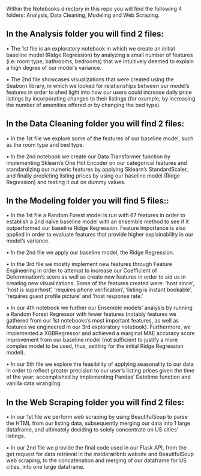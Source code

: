 Within the Notebooks directory in this repo you will find the following 4 folders: Analysis, Data Cleaning, Modeling and Web Scraping.

## In the Analysis folder you will find 2 files:

  •	The 1st file is an exploratory notebook in which we create an initial baseline model (Ridge Regression) by analyzing a small number of features (i.e: room type, bathrooms, bedrooms) that we intuitively deemed to explain a high degree of our model’s variance.

  •	The 2nd file showcases visualizations that were created using the Seaborn library, in which we looked for relationships between our model’s features in order to shed light into how our users could increase daily price listings by incorporating changes to their listings (for example, by increasing the number of amenities offered or by changing the bed type). 

## In the Data Cleaning folder you will find 2 files:

  •	In the 1st file we explore some of the features of our baseline model, such as the room type and bed type.

  •	In the 2nd notebook we create our Data Transformer function by implementing Sklearn’s One Hot Encoder on our categorical features and standardizing our numeric features by applying Sklearn’s StandardScaler, and finally predicting listing prices by using our baseline model (Ridge Regression) and testing it out on dummy values.

## In the Modeling folder you will find 5 files:: 

  •	In the 1st file a Random Forest model is run with 67 features in order to establish a 2nd naïve baseline model with an ensemble method to see if it outperformed our baseline Ridge Regression. Feature Importance is also applied in order to evaluate features that provide higher explainability in our model’s variance.

  •	In the 2nd file we apply our baseline model, the Ridge Regression. 

  •	In the 3rd file we mostly implement new features through Feature Engineering in order to attempt to increase our Coefficient of Determination’s score as well as create new features in order to aid us in creating new visualizations. Some of the features created were: ‘host since’, ‘host is superhost’, ‘requires phone verification’, ‘listing is instant bookable’, ‘requires guest profile picture’ and ‘host response rate.’

  •	In our 4th notebook we further our Ensemble models’ analysis by running a Random Forest Regressor with fewer features (notably features we gathered from our 1st notebooks’s most important features, as well as features we engineered in our 3rd exploratory notebook). Furthermore, we implemented a XGBRegressor and achieved a marginal MAE accuracy score improvement from our baseline model (not sufficient to justify a more complex model to be used, thus, settling for the initial Ridge Regression model).

  •	In our 5th file we explore the feasibility of applying seasonality to our data in order to reflect greater precision to our user’s listing prices given the time of the year; accomplished by implementing Pandas’ Datetime function and vanilla data wrangling.

## In the Web Scraping folder you will find 2 files:

  •	In our 1st file we perform web scraping by using BeautifulSoup to parse the HTML from our listing data, subsequently merging our data into 1 large dataframe, and ultimately deciding to solely concentrate on US cities’ listings.

  •	In our 2nd file we provide the final code used in our Flask API, from the get request for data retrieval in the insiderairbnb website and BeautifulSoup web scraping, to the concatenation and merging of our dataframe for US cities, into one large dataframe. 
